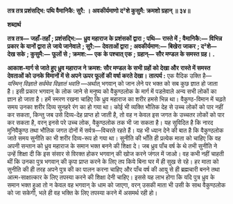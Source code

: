 **तत्र तत्र प्रशंसद्भि: पथि वैमानिकै: सुरै: ।** **अवकीर्यमाणो द²शे कुसुमै: क्रमशो ग्रहान् ॥ ३४॥** 

**शब्दार्थ** 

**तत्र तत्र—** **जहाँ-तहाँ** **; प्रशंसद्भि:—** **ध्रुव महाराज के प्रशंसकों द्वारा** **; पथि—** **रास्ते में** **; वैमानिकै:—** **विभिन्न प्रकार के यानों द्वारा ले** **जाये जानेवाले** **; सुरै:—** **देवताओं द्वारा** **; अवकीर्यमाण:—** **बिखेरा जाकर** **; द²शे—** **देख सके** **; कुसुमै:—** **फूलों से** **; क्रमश:—** **एक** **के पश्चात् एक** **; ग्रहान्—** **सौर मण्डल के समस्त ग्रह।** **.** 

**आकाश-मार्ग से जाते हुए ध्रुव महाराज ने क्रमश: सौर मण्डल के सभी ग्रहों को देखा और** **रास्ते में समस्त देवताओं को उनके विमानों में से अपने ऊपर फूलों की वर्षा करते देखा।** **तात्पर्य :** एक वैदिक उक्ति है— *यस्मिन् विज्ञाते सर्वमेव विज्ञातं भवति* —अर्थात् भगवान् को जान लेने पर भक्त को सब कुछ ज्ञात हो जाता है। इसी प्रकार भगवान् के लोक जाने से मनुष्य को वैकुण्ठलोक के मार्ग में पडऩेवाले अन्य सभी लोकों का ज्ञान हो जाता है। हमें स्मरण रखना चाहिए कि ध्रुव महाराज का शरीर हमसे भिन्न था। वैकुण्ठ-विमान में चढ़ते समय उनका शरीर दिव्य सुनहरे रंग का हो गया था। कोई भी व्यक्ति भौतिक देह से उच्च लोकों को पार नहीं कर सकता, किन्तु जब उसे दिव्य-देह प्राप्त हो जाती है, तो वह न केवल इस जगत के उच्चतर लोकों को पार कर सकता है, वरन् इनसे परे उच्च लोक, वैकुण्ठलोक तक भी जा सकता है। यह सुविदित है कि नारद मुनिवैकुण्ठ तथा भौतिक जगत दोनों में सर्वत्र—विचरते रहते हैं। यह भी ध्यान देने की बात है कि वैकुण्ठलोक जाते समय सुनीति का भी शरीर दिव्य-रूप हो गया था। सुनीति की भाँति ही प्रत्येक माता को चाहिए कि वह अपनी सन्तान को ध्रुव महाराज के समान भक्त बनने की शिक्षा दे। जब ध्रुव पाँच वर्ष के थे तभी सुनीति ने उन्हें शिक्षा दी कि इस संसार से विरक्त होकर भगवान् की खोज करने जंगल में जाओ। वह कभी नहीं चाहती थीं कि उनका पुत्र भगवान् की कृपा प्राप्त करने के लिए तप किये बिना घर में ही सुख से रहे। हर माता को सुनीति की ही तरह अपने पुत्र की का पालन करना चाहिए और पाँच वर्ष की आयु से ही ब्रह्मचारी बनने तथा आत्म-साक्षात्कार के लिए तपस्या करने की शिक्षा देनी चाहिए। इससे यह लाभ होगा कि यदि पुत्र ध्रुव के समान भक्त हुआ तो न केवल वह भगवान् के धाम को जाएगा, वरन् उसकी माता भी उसी के साथ वैकुण्ठलोक को जा सकेगी, भले ही वह भक्ति के लिए तपस्या करने में असमर्थ रही हो।  